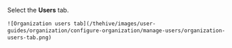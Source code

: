 Select the **Users** tab.

    ![Organization users tab](/thehive/images/user-guides/organization/configure-organization/manage-users/organization-users-tab.png)